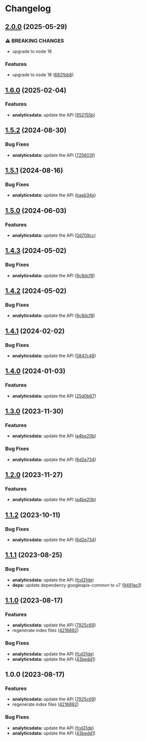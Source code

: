 # Changelog

## [2.0.0](https://github.com/googleapis/google-api-nodejs-client/compare/analyticsdata-v1.6.0...analyticsdata-v2.0.0) (2025-05-29)


### ⚠ BREAKING CHANGES

* upgrade to node 18

### Features

* upgrade to node 18 ([682fbb8](https://github.com/googleapis/google-api-nodejs-client/commit/682fbb869189ae92b3e9a194d37d0548af0c1f92))

## [1.6.0](https://github.com/googleapis/google-api-nodejs-client/compare/analyticsdata-v1.5.2...analyticsdata-v1.6.0) (2025-02-04)


### Features

* **analyticsdata:** update the API ([952155b](https://github.com/googleapis/google-api-nodejs-client/commit/952155b56250dda4386acae32138ceb530a215c5))

## [1.5.2](https://github.com/googleapis/google-api-nodejs-client/compare/analyticsdata-v1.5.1...analyticsdata-v1.5.2) (2024-08-30)


### Bug Fixes

* **analyticsdata:** update the API ([725603f](https://github.com/googleapis/google-api-nodejs-client/commit/725603f462bdee7a46e53c3fca6a83590d326a7c))

## [1.5.1](https://github.com/googleapis/google-api-nodejs-client/compare/analyticsdata-v1.5.0...analyticsdata-v1.5.1) (2024-08-16)


### Bug Fixes

* **analyticsdata:** update the API ([baab34e](https://github.com/googleapis/google-api-nodejs-client/commit/baab34e2435e075790380fd3e5a880db4da94ec4))

## [1.5.0](https://github.com/googleapis/google-api-nodejs-client/compare/analyticsdata-v1.4.3...analyticsdata-v1.5.0) (2024-06-03)


### Features

* **analyticsdata:** update the API ([0d709cc](https://github.com/googleapis/google-api-nodejs-client/commit/0d709cc9ac81ff8863aad51172d0fb7bba309690))

## [1.4.3](https://github.com/googleapis/google-api-nodejs-client/compare/analyticsdata-v1.4.2...analyticsdata-v1.4.3) (2024-05-02)


### Bug Fixes

* **analyticsdata:** update the API ([9c8dcf8](https://github.com/googleapis/google-api-nodejs-client/commit/9c8dcf8f9aae5858d453a0dae64ca9837672bc87))

## [1.4.2](https://github.com/googleapis/google-api-nodejs-client/compare/analyticsdata-v1.4.1...analyticsdata-v1.4.2) (2024-05-02)


### Bug Fixes

* **analyticsdata:** update the API ([9c8dcf8](https://github.com/googleapis/google-api-nodejs-client/commit/9c8dcf8f9aae5858d453a0dae64ca9837672bc87))

## [1.4.1](https://github.com/googleapis/google-api-nodejs-client/compare/analyticsdata-v1.4.0...analyticsdata-v1.4.1) (2024-02-02)


### Bug Fixes

* **analyticsdata:** update the API ([5847c48](https://github.com/googleapis/google-api-nodejs-client/commit/5847c48697867e8a24b475b3d1d5a3a57c2bc39b))

## [1.4.0](https://github.com/googleapis/google-api-nodejs-client/compare/analyticsdata-v1.3.0...analyticsdata-v1.4.0) (2024-01-03)


### Features

* **analyticsdata:** update the API ([25d0b67](https://github.com/googleapis/google-api-nodejs-client/commit/25d0b6763ee7fc4bd9e41cd00d11b5910ab2b274))

## [1.3.0](https://github.com/googleapis/google-api-nodejs-client/compare/analyticsdata-v1.2.0...analyticsdata-v1.3.0) (2023-11-30)


### Features

* **analyticsdata:** update the API ([a4be20b](https://github.com/googleapis/google-api-nodejs-client/commit/a4be20b2c8b7c490cfb56532b1604d11283b8634))


### Bug Fixes

* **analyticsdata:** update the API ([6d2e734](https://github.com/googleapis/google-api-nodejs-client/commit/6d2e734ff0087c5eb3cc9014ee01c7beb193b2cd))

## [1.2.0](https://github.com/googleapis/google-api-nodejs-client/compare/analyticsdata-v1.1.2...analyticsdata-v1.2.0) (2023-11-27)


### Features

* **analyticsdata:** update the API ([a4be20b](https://github.com/googleapis/google-api-nodejs-client/commit/a4be20b2c8b7c490cfb56532b1604d11283b8634))

## [1.1.2](https://github.com/googleapis/google-api-nodejs-client/compare/analyticsdata-v1.1.1...analyticsdata-v1.1.2) (2023-10-11)


### Bug Fixes

* **analyticsdata:** update the API ([6d2e734](https://github.com/googleapis/google-api-nodejs-client/commit/6d2e734ff0087c5eb3cc9014ee01c7beb193b2cd))

## [1.1.1](https://github.com/googleapis/google-api-nodejs-client/compare/analyticsdata-v1.1.0...analyticsdata-v1.1.1) (2023-08-25)


### Bug Fixes

* **analyticsdata:** update the API ([fcd31de](https://github.com/googleapis/google-api-nodejs-client/commit/fcd31debbcdd0bbfe3a22b84c1737234198c8dd3))
* **deps:** update dependency googleapis-common to v7 ([9491ec1](https://github.com/googleapis/google-api-nodejs-client/commit/9491ec1cdc3c413e7d73edcfcd59cf5c28a7c855))

## [1.1.0](https://github.com/googleapis/google-api-nodejs-client/compare/analyticsdata-v1.0.0...analyticsdata-v1.1.0) (2023-08-17)


### Features

* **analyticsdata:** update the API ([7925c69](https://github.com/googleapis/google-api-nodejs-client/commit/7925c694a20b4fac6ca88697cad0c4abd11959a7))
* regenerate index files ([4216892](https://github.com/googleapis/google-api-nodejs-client/commit/42168925208e087c952d1fc8267847731d05ae9f))


### Bug Fixes

* **analyticsdata:** update the API ([fcd31de](https://github.com/googleapis/google-api-nodejs-client/commit/fcd31debbcdd0bbfe3a22b84c1737234198c8dd3))
* **analyticsdata:** update the API ([43bedd1](https://github.com/googleapis/google-api-nodejs-client/commit/43bedd114a0a89f3dce4a911f5ad44949330a44f))

## 1.0.0 (2023-08-17)


### Features

* **analyticsdata:** update the API ([7925c69](https://github.com/googleapis/google-api-nodejs-client/commit/7925c694a20b4fac6ca88697cad0c4abd11959a7))
* regenerate index files ([4216892](https://github.com/googleapis/google-api-nodejs-client/commit/42168925208e087c952d1fc8267847731d05ae9f))


### Bug Fixes

* **analyticsdata:** update the API ([fcd31de](https://github.com/googleapis/google-api-nodejs-client/commit/fcd31debbcdd0bbfe3a22b84c1737234198c8dd3))
* **analyticsdata:** update the API ([43bedd1](https://github.com/googleapis/google-api-nodejs-client/commit/43bedd114a0a89f3dce4a911f5ad44949330a44f))
